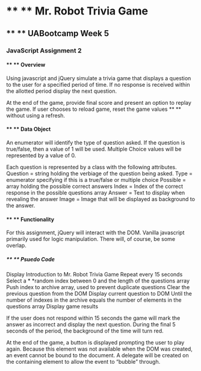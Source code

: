 # ** ** Mr. Robot Trivia Game
## ** ** UABootcamp Week 5
### JavaScript Assignment 2

#### ** ** Overview
Using javascript and jQuery simulate a trivia game that displays a question to the user for a specified period of time.  If no response is received within the allotted period display the next question. 

At the end of the game,  provide final score and present an option to replay the game.  If user chooses to reload game,  reset the game values ** ** without using a refresh.

#### ** ** Data Object

An enumerator will identify the type of question asked.  If the question is true/false, then a value of 1 will be used.  Multiple Choice values will be represented by a value of 0.

Each question is represented by a class with the following attributes.
	Question = string holding the verbiage of the question being asked.
	Type       =  enumerator specifying if this is a true/false or multiple choice
	Possible =  array holding the possible correct answers
	Index     =   Index of the correct response in the possible questions array
	Answer =   Text to display when revealing the answer
	Image  =    Image that will be displayed as background to the answer.

#### ** ** Functionality

For this assignment,  jQuery will interact with the DOM.  Vanilla javascript primarily used for logic manipulation. There will, of course, be some overlap. 

##### ** ** Psuedo Code

Display Introduction to Mr. Robot Trivia Game
Repeat every 15 seconds
  Select a * *random index between 0 and the length of the questions array
  Push index to archive array, used to prevent duplicate questions 
  Clear the previous question from the DOM
  Display current question to DOM
Until the number of indexes in the archive equals the number of elements in the questions array
Display game results

If the user does not respond within 15 seconds the game will mark the answer as incorrect and display the next question. During the final 5 seconds of the period, the background of the time will turn red.

At the end of the game, a button is displayed prompting the user to play again.  Because this element was not available when the DOM was created, an event cannot be bound to the document.  A delegate will be created on the containing element to allow the event to “bubble” through. 
	

